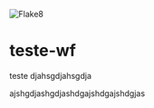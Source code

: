 ![Flake8](https://github.com/huine/teste-wf/workflows/Flake8/badge.svg)
# teste-wf

teste
djahsgdjahsgdja

ajshgdjashgdjashdgajshdgajshdgjas
